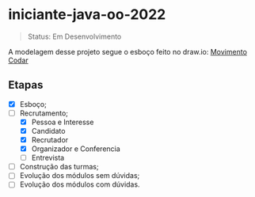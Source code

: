 # iniciante-java-oo-2022

> Status: Em Desenvolvimento

A modelagem desse projeto segue o esboço feito no draw.io:
[Movimento Codar](https://drive.google.com/file/d/1JTykce0otRLihWIxCL6onYFPwS3FzOl_/view?usp=sharing)

## Etapas
- [x] Esboço;
- [ ] Recrutamento;
    - [x] Pessoa e Interesse
    - [x] Candidato
    - [x] Recrutador
    - [x] Organizador e Conferencia
    - [ ] Entrevista
- [ ] Construção das turmas;
- [ ] Evolução dos módulos sem dúvidas;
- [ ] Evolução dos módulos com dúvidas.

